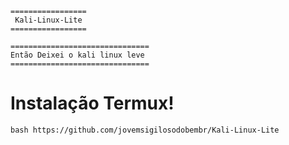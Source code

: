 ```
================= 
 Kali-Linux-Lite
=================
 ```
 
 
 ```
===============================
 Então Deixei o kali linux leve 
===============================
```



# Instalação Termux!


```
bash https://github.com/jovemsigilosodobembr/Kali-Linux-Lite
```
